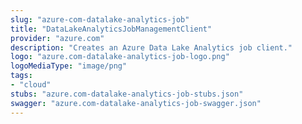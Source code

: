```yaml
---
slug: "azure-com-datalake-analytics-job"
title: "DataLakeAnalyticsJobManagementClient"
provider: "azure.com"
description: "Creates an Azure Data Lake Analytics job client."
logo: "azure.com-datalake-analytics-job-logo.png"
logoMediaType: "image/png"
tags:
- "cloud"
stubs: "azure.com-datalake-analytics-job-stubs.json"
swagger: "azure.com-datalake-analytics-job-swagger.json"
---
```

